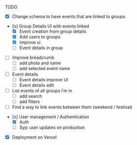 TODO

- [x] Change schema to have events that are linked to groups
- [o] Group Details UI with events linked
  - [x] Event creation from group details
  - [x] Add users to groups
  - [x] improve ui
  - [ ] Event details in group
- [ ] Improve breadcrumb
  - [ ] add photo and name
  - [ ] add selected event name
- [ ] Event details
  - [ ] Event details improve UI
  - [ ] Event details edit
- [ ] List events of all groups i'm in
  - [ ] add search
  - [ ] add filters
- [ ] Find a way to link events between them (weekend / festival)
- [o] User management / Authentication
  - [x] Auth
  - [ ] Syjc user updates on production
- [x] Deployment on Vercel

